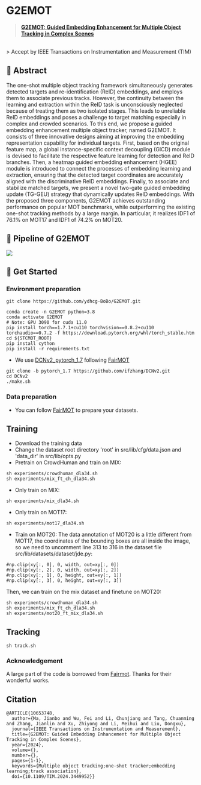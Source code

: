 # G2EMOT
>[**G2EMOT: Guided Embedding Enhancement for Multiple Object Tracking in Complex Scenes**](https://ieeexplore.ieee.org/document/10653748)
</br>
> Accept by  IEEE Transactions on Instrumentation and Measurement (TIM)

## 🚩 Abstract
The one-shot multiple object tracking framework simultaneously generates detected 
targets and re-identification (ReID) embeddings, and employs them to associate previous 
tracks. However, the continuity between the learning and extraction within the ReID task 
is unconsciously neglected because of treating them as two isolated stages. This leads to 
unreliable ReID embeddings and poses a challenge to target matching especially in complex 
and crowded scenarios. To this end, we propose a guided embedding enhancement multiple object 
tracker, named G2EMOT. It consists of three innovative designs aiming at improving the embedding 
representation capability for individual targets. First, based on the original feature map, 
a global instance-specific context decoupling (GICD) module is devised to facilitate the 
respective feature learning for detection and ReID branches. Then, a heatmap guided 
embedding enhancement (HGEE) module is introduced to connect the processes of embedding 
learning and extraction, ensuring that the detected target coordinates are accurately 
aligned with the discriminative ReID embeddings. Finally, to associate and stabilize 
matched targets, we present a novel two-gate guided embedding update (TG-GEU) strategy 
that dynamically updates ReID embeddings. With the proposed three components, G2EMOT achieves 
outstanding performance on popular MOT benchmarks, while outperforming the existing one-shot 
tracking methods by a large margin. In particular, it realizes IDF1 of 76.1% on MOT17 and IDF1 
of 74.2% on MOT20. 

## 🗼 Pipeline of G2EMOT
![](demo/pipeline.png)

## 💁 Get Started

### Environment preparation

```
git clone https://github.com/ydhcg-BoBo/G2EMOT.git
```

```
conda create -n G2EMOT python=3.8
conda activate G2EMOT
# Note: GPU 3090 for cuda 11.0
pip install torch==1.7.1+cu110 torchvision==0.8.2+cu110 torchaudio==0.7.2 -f https://download.pytorch.org/whl/torch_stable.htm
cd ${STCMOT_ROOT}
pip install cython
pip install -r requirements.txt
```

* We use [DCNv2_pytorch_1.7](https://github.com/ifzhang/DCNv2/tree/pytorch_1.7) following [FairMOT](http://arxiv.org/abs/2004.01888)
```
git clone -b pytorch_1.7 https://github.com/ifzhang/DCNv2.git
cd DCNv2
./make.sh
```

### Data preparation
* You can follow  [FairMOT](http://arxiv.org/abs/2004.01888) to prepare your datasets.


## Training
* Download the training data
* Change the dataset root directory 'root' in src/lib/cfg/data.json and 'data_dir' in src/lib/opts.py
* Pretrain on CrowdHuman and train on MIX:
```
sh experiments/crowdhuman_dla34.sh
sh experiments/mix_ft_ch_dla34.sh
```
* Only train on MIX:
```
sh experiments/mix_dla34.sh
```
* Only train on MOT17:
```
sh experiments/mot17_dla34.sh
```

* Train on MOT20:
The data annotation of MOT20 is a little different from MOT17, the coordinates of the bounding boxes are all inside the image, so we need to uncomment line 313 to 316 in the dataset file src/lib/datasets/dataset/jde.py:
```
#np.clip(xy[:, 0], 0, width, out=xy[:, 0])
#np.clip(xy[:, 2], 0, width, out=xy[:, 2])
#np.clip(xy[:, 1], 0, height, out=xy[:, 1])
#np.clip(xy[:, 3], 0, height, out=xy[:, 3])
```
Then, we can train on the mix dataset and finetune on MOT20:
```
sh experiments/crowdhuman_dla34.sh
sh experiments/mix_ft_ch_dla34.sh
sh experiments/mot20_ft_mix_dla34.sh
```

## Tracking
```
sh track.sh
```

### Acknowledgement
A large part of the code is borrowed from [Fairmot](https://github.com/ifzhang/FairMOT).
Thanks for their wonderful works.

## Citation

```
@ARTICLE{10653748,
  author={Ma, Jianbo and Wu, Fei and Li, Chunjiang and Tang, Chuanming and Zhang, Jianlin and Xu, Zhiyong and Li, Meihui and Liu, Dongxu},
  journal={IEEE Transactions on Instrumentation and Measurement}, 
  title={G2EMOT: Guided Embedding Enhancement for Multiple Object Tracking in Complex Scenes}, 
  year={2024},
  volume={},
  number={},
  pages={1-1},
  keywords={Multiple object tracking;one-shot tracker;embedding learning;track association},
  doi={10.1109/TIM.2024.3449952}}
```

